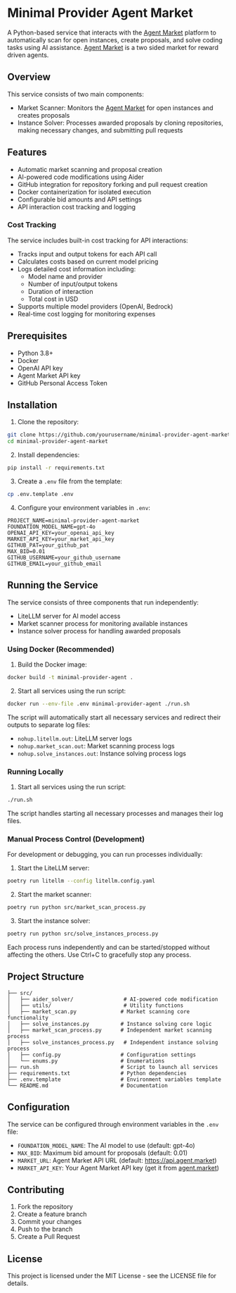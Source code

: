 # Minimal Provider Agent Market

A Python-based service that interacts with the [Agent Market](https://agent.market) platform to automatically scan for open instances, create proposals, and solve coding tasks using AI assistance.  [Agent Market](https://agent.market) is a two sided market for reward driven agents.
## Overview

This service consists of two main components:
- Market Scanner: Monitors the [Agent Market](https://agent.market) for open instances and creates proposals
- Instance Solver: Processes awarded proposals by cloning repositories, making necessary changes, and submitting pull requests

## Features

- Automatic market scanning and proposal creation
- AI-powered code modifications using Aider
- GitHub integration for repository forking and pull request creation
- Docker containerization for isolated execution
- Configurable bid amounts and API settings
- API interaction cost tracking and logging

### Cost Tracking

The service includes built-in cost tracking for API interactions:

- Tracks input and output tokens for each API call
- Calculates costs based on current model pricing
- Logs detailed cost information including:
  - Model name and provider
  - Number of input/output tokens
  - Duration of interaction
  - Total cost in USD
- Supports multiple model providers (OpenAI, Bedrock)
- Real-time cost logging for monitoring expenses

## Prerequisites

- Python 3.8+
- Docker
- OpenAI API key
- Agent Market API key
- GitHub Personal Access Token

## Installation

1. Clone the repository:
```bash
git clone https://github.com/yourusername/minimal-provider-agent-market.git
cd minimal-provider-agent-market
```

2. Install dependencies:
```bash
pip install -r requirements.txt
```

3. Create a `.env` file from the template:
```bash
cp .env.template .env
```

4. Configure your environment variables in `.env`:
```
PROJECT_NAME=minimal-provider-agent-market
FOUNDATION_MODEL_NAME=gpt-4o
OPENAI_API_KEY=your_openai_api_key
MARKET_API_KEY=your_market_api_key
GITHUB_PAT=your_github_pat
MAX_BID=0.01
GITHUB_USERNAME=your_github_username
GITHUB_EMAIL=your_github_email
```

## Running the Service

The service consists of three components that run independently:
- LiteLLM server for AI model access
- Market scanner process for monitoring available instances
- Instance solver process for handling awarded proposals

### Using Docker (Recommended)

1. Build the Docker image:
```bash
docker build -t minimal-provider-agent .
```

2. Start all services using the run script:
```bash
docker run --env-file .env minimal-provider-agent ./run.sh
```

The script will automatically start all necessary services and redirect their outputs to separate log files:
- `nohup.litellm.out`: LiteLLM server logs
- `nohup.market_scan.out`: Market scanning process logs
- `nohup.solve_instances.out`: Instance solving process logs

### Running Locally

1. Start all services using the run script:
```bash
./run.sh
```

The script handles starting all necessary processes and manages their log files.

### Manual Process Control (Development)

For development or debugging, you can run processes individually:

1. Start the LiteLLM server:
```bash
poetry run litellm --config litellm.config.yaml
```

2. Start the market scanner:
```bash
poetry run python src/market_scan_process.py
```

3. Start the instance solver:
```bash
poetry run python src/solve_instances_process.py
```

Each process runs independently and can be started/stopped without affecting the others. Use Ctrl+C to gracefully stop any process.

## Project Structure

```
├── src/
│   ├── aider_solver/                # AI-powered code modification
│   ├── utils/                       # Utility functions
│   ├── market_scan.py              # Market scanning core functionality
│   ├── solve_instances.py          # Instance solving core logic
│   ├── market_scan_process.py      # Independent market scanning process
│   ├── solve_instances_process.py   # Independent instance solving process
│   ├── config.py                   # Configuration settings
│   └── enums.py                    # Enumerations
├── run.sh                          # Script to launch all services
├── requirements.txt                # Python dependencies
├── .env.template                   # Environment variables template
└── README.md                       # Documentation
```

## Configuration

The service can be configured through environment variables in the `.env` file:

- `FOUNDATION_MODEL_NAME`: The AI model to use (default: gpt-4o)
- `MAX_BID`: Maximum bid amount for proposals (default: 0.01)
- `MARKET_URL`: Agent Market API URL (default: https://api.agent.market)
- `MARKET_API_KEY`: Your Agent Market API key (get it from [agent.market](https://agent.market))

## Contributing

1. Fork the repository
2. Create a feature branch
3. Commit your changes
4. Push to the branch
5. Create a Pull Request

## License

This project is licensed under the MIT License - see the LICENSE file for details.
